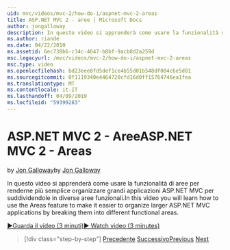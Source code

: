 ```yaml
---
uid: mvc/videos/mvc-2/how-do-i/aspnet-mvc-2-areas
title: ASP.NET MVC 2 - aree | Microsoft Docs
author: jongalloway
description: In questo video si apprenderà come usare la funzionalità di aree per renderne più semplice organizzare grandi applicazioni ASP.NET MVC per suddividendole in diversi FUNZ...
ms.author: riande
ms.date: 04/22/2010
ms.assetid: 6ec738b6-c34c-4647-b8bf-9acb8d2a259d
msc.legacyurl: /mvc/videos/mvc-2/how-do-i/aspnet-mvc-2-areas
msc.type: video
ms.openlocfilehash: bd23eee8fd5def1ce4b55d01b548df004c6e5d81
ms.sourcegitcommit: 0f1119340e4464720cfd16d0ff15764746ea1fea
ms.translationtype: MT
ms.contentlocale: it-IT
ms.lasthandoff: 04/09/2019
ms.locfileid: "59399283"
---
```

# <a name="aspnet-mvc-2---areas"></a><span data-ttu-id="12f30-103">ASP.NET MVC 2 - Aree</span><span class="sxs-lookup"><span data-stu-id="12f30-103">ASP.NET MVC 2 - Areas</span></span>

<span data-ttu-id="12f30-104">by [Jon Galloway](https://github.com/jongalloway)</span><span class="sxs-lookup"><span data-stu-id="12f30-104">by [Jon Galloway](https://github.com/jongalloway)</span></span>

<span data-ttu-id="12f30-105">In questo video si apprenderà come usare la funzionalità di aree per renderne più semplice organizzare grandi applicazioni ASP.NET MVC per suddividendole in diverse aree funzionali.</span><span class="sxs-lookup"><span data-stu-id="12f30-105">In this video you will learn how to use the Areas feature to make it easier to organize larger ASP.NET MVC applications by breaking them into different functional areas.</span></span>

[<span data-ttu-id="12f30-106">&#9654;Guarda il video (3 minuti)</span><span class="sxs-lookup"><span data-stu-id="12f30-106">&#9654; Watch video (3 minutes)</span></span>](https://channel9.msdn.com/Blogs/ASP-NET-Site-Videos/aspnet-mvc-2-areas)

> [!div class="step-by-step"]
> <span data-ttu-id="12f30-107">[Precedente](mvc2-template-customization.md)
> [Successivo](aspnet-mvc-2-render-action.md)</span><span class="sxs-lookup"><span data-stu-id="12f30-107">[Previous](mvc2-template-customization.md)
[Next](aspnet-mvc-2-render-action.md)</span></span>
